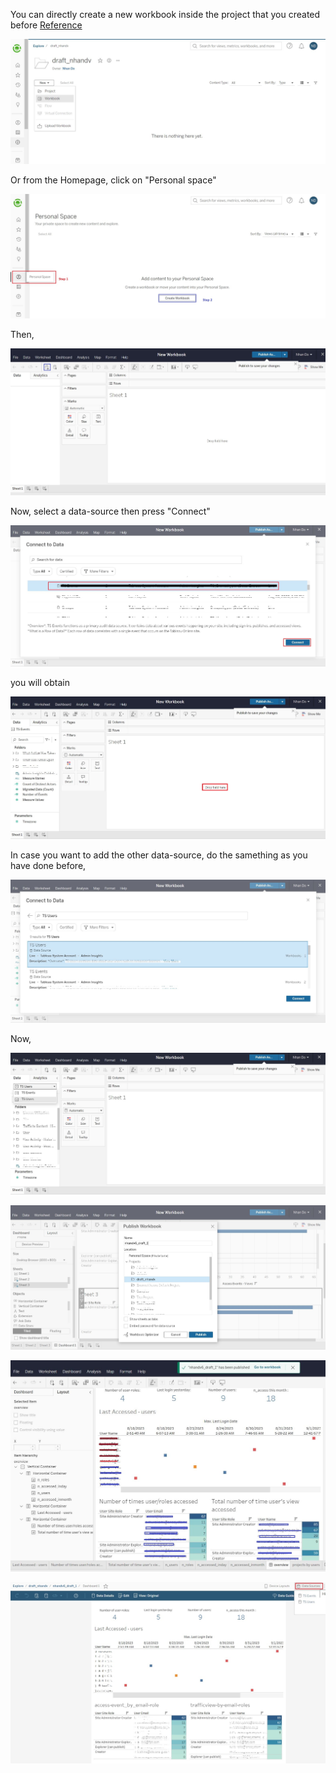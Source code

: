 You can directly create a new workbook inside the project that you created before [Reference]()

![Alt text](image/fig0.JPG)

Or from the Homepage, click on "Personal space"

![Alt text](image/fig1.JPG)

Then, 

![Alt text](image/fig2.JPG)

Now, select a data-source then press "Connect"

![Alt text](image/fig3.JPG)

you will obtain

![Alt text](image/fig4.JPG)

In case you want to add the other data-source, do the samething as you have done before,

![Alt text](image/fig5.JPG)

Now, 

![Alt text](image/fig6.JPG)


![Alt text](image/fig7.JPG)


![Alt text](image/fig8.JPG)


![Alt text](image/fig9.JPG)